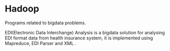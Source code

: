 Hadoop
======

Programs related to bigdata problems.

EDI(Electronic Data Interchange) Analysis is a bigdata solution for analysing EDI format data from health insurance system, it is  implemented using Mapreduce, EDI Parser and XML .
